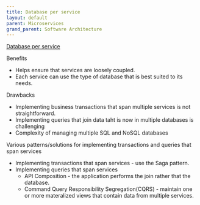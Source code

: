 ```yaml
---
title: Database per service
layout: default
parent: Microservices
grand_parent: Software Architecture
---
```


[Database per service]

Benefits
- Helps ensure that services are loosely coupled. 
- Each service can use the type of database that is best suited to its needs.

Drawbacks
- Implementing business transactions that span multiple services is not straightforward.
- Implementing queries that join data taht is now in multiple databases is challenging
- Complexity of managing multiple SQL and NoSQL databases

Various patterns/solutions for implementing transactions and queries that span services
- Implementing transactions that span services - use the Saga pattern.
- Implementing queries that span services
    - API Composition - the application performs the join rather that the database.
    - Command Query Responsibility Segregation(CQRS) - maintain one or more materalized views that contain data from multiple services. 

[Database per service]: https://microservices.io/patterns/data/database-per-service.html
